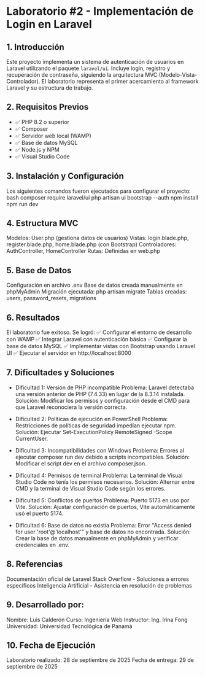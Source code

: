 # Laboratorio #2 - Implementación de Login en Laravel

## 1. Introducción
Este proyecto implementa un sistema de autenticación de usuarios en Laravel utilizando el paquete `laravel/ui`. Incluye login, registro y recuperación de contraseña, siguiendo la arquitectura MVC (Modelo-Vista-Controlador). El laboratorio representa el primer acercamiento al framework Laravel y su estructura de trabajo.

## 2. Requisitos Previos
- ✅ PHP 8.2 o superior
- ✅ Composer 
- ✅ Servidor web local (WAMP)
- ✅ Base de datos MySQL
- ✅ Node.js y NPM
- ✅ Visual Studio Code

## 3. Instalación y Configuración
Los siguientes comandos fueron ejecutados para configurar el proyecto:
bash
composer require laravel/ui
php artisan ui bootstrap --auth
npm install
npm run dev

## 4. Estructura MVC
Modelos: User.php (gestiona datos de usuarios)
Vistas: login.blade.php, register.blade.php, home.blade.php (con Bootstrap)
Controladores: AuthController, HomeController
Rutas: Definidas en web.php

## 5. Base de Datos
Configuración en archivo .env
Base de datos creada manualmente en phpMyAdmin
Migración ejecutada: php artisan migrate
Tablas creadas: users, password_resets, migrations

## 6. Resultados
El laboratorio fue exitoso. Se logró:
✅ Configurar el entorno de desarrollo con WAMP
✅ Integrar Laravel con autenticación básica
✅ Configurar la base de datos MySQL
✅ Implementar vistas con Bootstrap usando Laravel UI
✅ Ejecutar el servidor en http://localhost:8000

## 7. Dificultades y Soluciones
- Dificultad 1: Versión de PHP incompatible
Problema: Laravel detectaba una versión anterior de PHP (7.4.33) en lugar de la 8.3.14 instalada.
Solución: Modificar los permisos y configuración desde el CMD para que Laravel reconociera la versión correcta.

- Dificultad 2: Políticas de ejecución en PowerShell
Problema: Restricciones de políticas de seguridad impedían ejecutar npm.
Solución: Ejecutar Set-ExecutionPolicy RemoteSigned -Scope CurrentUser.

- Dificultad 3: Incompatibilidades con Windows
Problema: Errores al ejecutar composer run dev debido a scripts incompatibles.
Solución: Modificar el script dev en el archivo composer.json.

- Dificultad 4: Permisos de terminal
Problema: La terminal de Visual Studio Code no tenía los permisos necesarios.
Solución: Alternar entre CMD y la terminal de Visual Studio Code según los errores.

- Dificultad 5: Conflictos de puertos
Problema: Puerto 5173 en uso por Vite.
Solución: Ajustar configuración de puertos, Vite automáticamente usó el puerto 5174.

- Dificultad 6: Base de datos no existía
Problema: Error "Access denied for user 'root'@'localhost'" y base de datos no encontrada.
Solución: Crear la base de datos manualmente en phpMyAdmin y verificar credenciales en .env.

## 8. Referencias
Documentación oficial de Laravel
Stack Overflow - Soluciones a errores específicos
Inteligencia Artificial - Asistencia en resolución de problemas

## 9. Desarrollado por:
Nombre: Luis Calderón
Curso: Ingeniería Web
Instructor: Ing. Irina Fong
Universidad: Universidad Tecnológica de Panamá

## 10. Fecha de Ejecución
Laboratorio realizado: 28 de septiembre de 2025
Fecha de entrega: 29 de septiembre de 2025